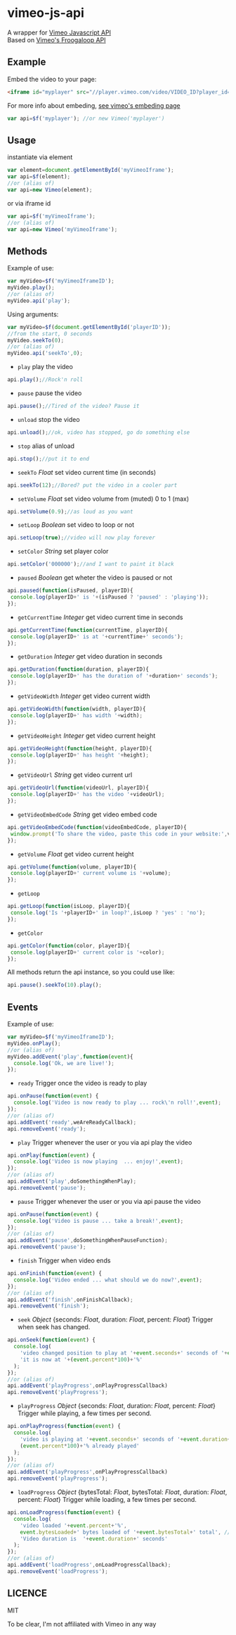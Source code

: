 vimeo-js-api
============

A wrapper for [Vimeo Javascript  API](https://developer.vimeo.com/player/js-api)  
Based on [Vimeo's Froogaloop API](https://github.com/vimeo/player-api/blob/master/javascript/)  

## Example

Embed the video to your page:
```html
<iframe id="myplayer" src="//player.vimeo.com/video/VIDEO_ID?player_id=myplayer&api=1" width="100%" height="100%" frameborder="0" webkitallowfullscreen mozallowfullscreen allowfullscreen></iframe>
```
For more info about embeding, [see vimeo's embeding page](https://developer.vimeo.com/player/embedding)

```js
var api=$f('myplayer'); //or new Vimeo('myplayer') 
```



## Usage

instantiate via element
```js
var element=document.getElementById('myVimeoIframe');
var api=$f(element);
//or (alias of)
var api=new Vimeo(element);
```

or via iframe id
```js
var api=$f('myVimeoIframe');
//or (alias of)
var api=new Vimeo('myVimeoIframe');
```

## Methods

Example of use: 
```js
var myVideo=$f('myVimeoIframeID');
myVideo.play();
//or (alias of)
myVideo.api('play');
```

Using arguments:
```js
var myVideo=$f(document.getElementById('playerID'));
//from the start, 0 seconds
myVideo.seekTo(0);
//or (alias of)
myVideo.api('seekTo',0);
```

+ `play` play the video

```js
api.play();//Rock'n roll
```

+ `pause` pause the video

```js
api.pause();//Tired of the video? Pause it
```

+ `unload` stop the video

```js
api.unload();//ok, video has stopped, go do something else
```

+ `stop` alias of unload

```js
api.stop();//put it to end
```

+ `seekTo` _Float_ set video current time  (in seconds) 

```js
api.seekTo(12);//Bored? put the video in a cooler part
```

+ `setVolume` _Float_ set video volume from (muted) 0 to 1 (max)

```js
api.setVolume(0.9);//as loud as you want
```

+ `setLoop` _Boolean_ set video to loop or not

```js
api.setLoop(true);//video will now play forever
```

+ `setColor` _String_ set player color

```js
api.setColor('000000');//and I want to paint it black
```

+ `paused` _Boolean_ get wheter the video is paused or not

```js 
api.paused(function(isPaused, playerID){
 console.log(playerID+' is '+(isPaused ? 'paused' : 'playing'));
});
```

+ `getCurrentTime` _Integer_ get video current time in seconds

```js
api.getCurrentTime(function(currentTime, playerID){
 console.log(playerID+' is at '+currentTime+' seconds');
});
```

+ `getDuration` _Integer_ get video duration in seconds

```js
api.getDuration(function(duration, playerID){
 console.log(playerID+' has the duration of '+duration+' seconds');
});
```

+ `getVideoWidth` _Integer_ get video current width

```js
api.getVideoWidth(function(width, playerID){
 console.log(playerID+' has width '+width);
});
```

+ `getVideoHeight` _Integer_ get video current height

```js
api.getVideoHeight(function(height, playerID){
 console.log(playerID+' has height '+height);
});
```

+ `getVideoUrl` _String_ get video current url

```js
api.getVideoUrl(function(videoUrl, playerID){
 console.log(playerID+' has the video '+videoUrl);
});
```

+ `getVideoEmbedCode` _String_ get video embed code

```js
api.getVideoEmbedCode(function(videoEmbedCode, playerID){
 window.prompt('To share the video, paste this code in your website:',videoEmbedCode);
});
```

+ `getVolume` _Float_ get video current height

```js
api.getVolume(function(volume, playerID){
 console.log(playerID+' current volume is '+volume);
});
```

+ `getLoop`

```js
api.getLoop(function(isLoop, playerID){
 console.log('Is '+playerID+' in loop?',isLoop ? 'yes' : 'no');
});
```
+ `getColor`

```js
api.getColor(function(color, playerID){
 console.log(playerID+' current color is '+color);
});
```

All methods return the api instance, so you could use like:  
```js
api.pause().seekTo(10).play();
```

## Events

Example of use: 
```js
var myVideo=$f('myVimeoIframeID');
myVideo.onPlay();
//or (alias of)
myVideo.addEvent('play',function(event){
  console.log('Ok, we are live!');
});
```

+ `ready` Trigger once the video is ready to play

```js
api.onPause(function(event) {
  console.log('Video is now ready to play ... rock\'n roll!',event);
});
//or (alias of)
api.addEvent('ready',weAreReadyCallback);
api.removeEvent('ready');
```

+ `play` Trigger whenever the user or you via api play the video

```js
api.onPlay(function(event) {
  console.log('Video is now playing  ... enjoy!',event);
});
//or (alias of)
api.addEvent('play',doSomethingWhenPlay);
api.removeEvent('pause');
```

+ `pause` Trigger whenever the user or you via api pause the video

```js
api.onPause(function(event) {
  console.log('Video is pause ... take a break!',event);
});
//or (alias of)
api.addEvent('pause',doSomethingWhenPauseFunction);
api.removeEvent('pause');
```

+ `finish` Trigger when video ends

```js
api.onFinish(function(event) {
  console.log('Video ended ... what should we do now?',event);
});
//or (alias of)
api.addEvent('finish',onFinishCallback);
api.removeEvent('finish');
```

+ `seek` _Object_ {seconds: _Float_, duration: _Float_, percent: _Float_} Trigger when seek has changed.

```js
api.onSeek(function(event) {
  console.log(
    'video changed position to play at '+event.seconds+' seconds of '+event.duration+' total', 
    'it is now at '+(event.percent*100)+'%'
  );
});
//or (alias of)
api.addEvent('playProgress',onPlayProgressCallback)
api.removeEvent('playProgress');
```

+ `playProgress` _Object_ {seconds: _Float_, duration: _Float_, percent: _Float_} Trigger while playing, a few times per second.

```js
api.onPlayProgress(function(event) {
  console.log(
    'video is playing at '+event.seconds+' seconds of '+event.duration+' total', 
    (event.percent*100)+'% already played'
  );
});
//or (alias of)
api.addEvent('playProgress',onPlayProgressCallback)
api.removeEvent('playProgress');
```

+ `loadProgress` _Object_ {bytesTotal: _Float_, bytesTotal: _Float_, duration: _Float_, percent: _Float_} Trigger while loading, a few times per second.

```js
api.onLoadProgress(function(event) {
  console.log(
    'video loaded '+event.percent+'%', 
    event.bytesLoaded+' bytes loaded of '+event.bytesTotal+' total', //or -1 if not avaliable
    'Video duration is  '+event.duration+' seconds'
  );
});
//or (alias of)
api.addEvent('loadProgress',onLoadProgressCallback);
api.removeEvent('loadProgress');
```

## LICENCE

MIT

To be clear, I'm not affiliated with Vimeo in any way
